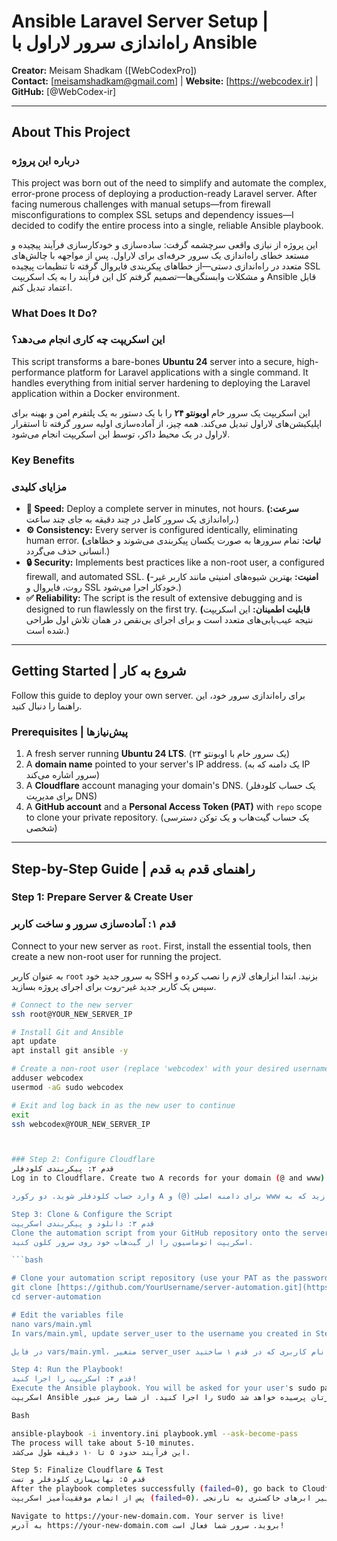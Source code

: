 # Ansible Laravel Server Setup | راه‌اندازی سرور لاراول با Ansible

**Creator:** Meisam Shadkam ([WebCodexPro])  
**Contact:** [meisamshadkam@gmail.com] | **Website:** [https://webcodex.ir] | **GitHub:** [@WebCodex-ir]

---

## About This Project
### درباره این پروژه

This project was born out of the need to simplify and automate the complex, error-prone process of deploying a production-ready Laravel server. After facing numerous challenges with manual setups—from firewall misconfigurations to complex SSL setups and dependency issues—I decided to codify the entire process into a single, reliable Ansible playbook.

این پروژه از نیازی واقعی سرچشمه گرفت: ساده‌سازی و خودکارسازی فرآیند پیچیده و مستعد خطای راه‌اندازی یک سرور حرفه‌ای برای لاراول. پس از مواجهه با چالش‌های متعدد در راه‌اندازی دستی—از خطاهای پیکربندی فایروال گرفته تا تنظیمات پیچیده SSL و مشکلات وابستگی‌ها—تصمیم گرفتم کل این فرآیند را به یک اسکریپت Ansible قابل اعتماد تبدیل کنم.

### What Does It Do?
### این اسکریپت چه کاری انجام می‌دهد؟

This script transforms a bare-bones **Ubuntu 24** server into a secure, high-performance platform for Laravel applications with a single command. It handles everything from initial server hardening to deploying the Laravel application within a Docker environment.

این اسکریپت یک سرور خام **اوبونتو ۲۴** را با یک دستور به یک پلتفرم امن و بهینه برای اپلیکیشن‌های لاراول تبدیل می‌کند. همه چیز، از آماده‌سازی اولیه سرور گرفته تا استقرار لاراول در یک محیط داکر، توسط این اسکریپت انجام می‌شود.

### Key Benefits
### مزایای کلیدی

* **🚀 Speed:** Deploy a complete server in minutes, not hours.
    **(سرعت:** راه‌اندازی یک سرور کامل در چند دقیقه به جای چند ساعت.)
* **⚙️ Consistency:** Every server is configured identically, eliminating human error.
    **(ثبات:** تمام سرورها به صورت یکسان پیکربندی می‌شوند و خطاهای انسانی حذف می‌گردد.)
* **🔒 Security:** Implements best practices like a non-root user, a configured firewall, and automated SSL.
    **(امنیت:** بهترین شیوه‌های امنیتی مانند کاربر غیر-روت، فایروال و SSL خودکار اجرا می‌شود.)
* **✅ Reliability:** The script is the result of extensive debugging and is designed to run flawlessly on the first try.
    **(قابلیت اطمینان:** این اسکریپت نتیجه عیب‌یابی‌های متعدد است و برای اجرای بی‌نقص در همان تلاش اول طراحی شده است.)

---

## Getting Started | شروع به کار

Follow this guide to deploy your own server.
برای راه‌اندازی سرور خود، این راهنما را دنبال کنید.

### Prerequisites | پیش‌نیازها

1.  A fresh server running **Ubuntu 24 LTS**. (یک سرور خام با اوبونتو ۲۴)
2.  A **domain name** pointed to your server's IP address. (یک دامنه که به IP سرور اشاره می‌کند)
3.  A **Cloudflare** account managing your domain's DNS. (یک حساب کلودفلر برای مدیریت DNS)
4.  A **GitHub account** and a **Personal Access Token (PAT)** with `repo` scope to clone your private repository. (یک حساب گیت‌هاب و یک توکن دسترسی شخصی)

---

## Step-by-Step Guide | راهنمای قدم به قدم

### Step 1: Prepare Server & Create User
### قدم ۱: آماده‌سازی سرور و ساخت کاربر

Connect to your new server as `root`. First, install the essential tools, then create a new non-root user for running the project.

به عنوان کاربر `root` به سرور جدید خود SSH بزنید. ابتدا ابزارهای لازم را نصب کرده و سپس یک کاربر جدید غیر-روت برای اجرای پروژه بسازید.

```bash
# Connect to the new server
ssh root@YOUR_NEW_SERVER_IP

# Install Git and Ansible
apt update
apt install git ansible -y

# Create a non-root user (replace 'webcodex' with your desired username)
adduser webcodex
usermod -aG sudo webcodex

# Exit and log back in as the new user to continue
exit
ssh webcodex@YOUR_NEW_SERVER_IP



### Step 2: Configure Cloudflare
قدم ۲: پیکربندی کلودفلر
Log in to Cloudflare. Create two A records for your domain (@ and www) pointing to your server's IP. Critically, set their proxy status to "DNS Only" (Grey Cloud) ⚪. This is temporary and required for SSL generation.

وارد حساب کلودفلر شوید. دو رکورد A برای دامنه اصلی (@) و www بسازید که به IP سرور شما اشاره کنند. مهم: وضعیت پراکسی را روی "DNS Only" (ابر خاکستری ⚪) قرار دهید. این یک مرحله موقتی و برای صدور گواهینامه SSL الزامی است.

Step 3: Clone & Configure the Script
قدم ۳: دانلود و پیکربندی اسکریپت
Clone the automation script from your GitHub repository onto the server.
اسکریپت اتوماسیون را از گیت‌هاب خود روی سرور کلون کنید.

```bash

# Clone your automation script repository (use your PAT as the password)
git clone [https://github.com/YourUsername/server-automation.git](https://github.com/YourUsername/server-automation.git)
cd server-automation

# Edit the variables file
nano vars/main.yml
In vars/main.yml, update server_user to the username you created in Step 1 (e.g., webcodex), and fill in your domain, email, IP, and new database passwords.

در فایل vars/main.yml، متغیر server_user را به نام کاربری که در قدم ۱ ساختید (مثلاً webcodex) تغییر داده و بقیه اطلاعات (دامنه، ایمیل، IP، و رمزهای دیتابیس) را به‌روز کنید.

Step 4: Run the Playbook!
قدم ۴: اسکریپت را اجرا کنید!
Execute the Ansible playbook. You will be asked for your user's sudo password.
اسکریپت Ansible را اجرا کنید. از شما رمز عبور sudo کاربرتان پرسیده خواهد شد.

Bash

ansible-playbook -i inventory.ini playbook.yml --ask-become-pass
The process will take about 5-10 minutes.
این فرآیند حدود ۵ تا ۱۰ دقیقه طول می‌کشد.

Step 5: Finalize Cloudflare & Test
قدم ۵: نهایی‌سازی کلودفلر و تست
After the playbook completes successfully (failed=0), go back to Cloudflare and re-enable the proxy by changing the grey clouds back to orange (Proxied) 🔶.
پس از اتمام موفقیت‌آمیز اسکریپت (failed=0)، به کلودفلر برگشته و پراکسی را با تغییر ابرهای خاکستری به نارنجی (Proxied) 🔶 دوباره فعال کنید.

Navigate to https://your-new-domain.com. Your server is live!
به آدرس https://your-new-domain.com بروید. سرور شما فعال است!
